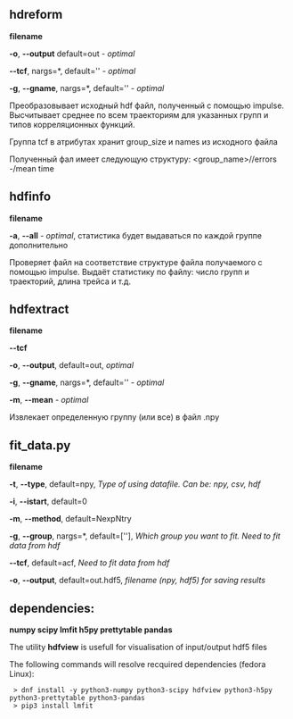 ## hdreform

   **filename**
   
   **-o**, **--output** default=out - _optimal_
   
   **--tcf**, nargs=*, default=\'\' - _optimal_
   
   **-g**, **--gname**, nargs=*, default=\'\' - _optimal_

   Преобразовывает исходный hdf файл, полученный с помощью impulse. Высчитывает среднее по всем траекториям для указанных групп и типов корреляционных функций. 
   
   Группа tcf в атрибутах хранит group_size и names из исходного файла
   
   Полученный фал имеет следующую структуру: <group_name>/<tcf>/errors -/mean
                                              time

## hdfinfo

   **filename**
   
   **-a**, **--all** - _optimal_, статистика будет выдаваться по каждой группе дополнительно

   Проверяет файл на соответствие структуре файла получаемого с помощью impulse. Выдаёт статистику по файлу: число групп и траекторий, длина трейса и т.д.

## hdfextract

   **filename**
   
   **--tcf** 
   
   **-o**, **--output**, default=out, _optimal_
   
   **-g**, **--gname**,  nargs=*, default=\'\' - _optimal_
   
   **-m**, **--mean** - _optimal_
   
   Извлекает определенную группу (или все) в файл .npy

## fit_data.py

   **filename**
   
   **-t**, **--type**, default=npy, _Type of using datafile. Can be: npy, csv, hdf_
   
   **-i**, **--istart**, default=0
   
   **-m**, **--method**, default=NexpNtry
   
   **-g**, **--group**, nargs=*, default=[\'\'], _Which group you want to fit. Need to fit data from hdf_
   
   **--tcf**, default=acf, _Need to fit data from hdf_
   
   **-o**, **--output**, default=out.hdf5, _filename (npy, hdf5) for saving results_

## dependencies:

**numpy
scipy
lmfit
h5py
prettytable
pandas**

The utility **hdfview** is usefull for visualisation of input/output hdf5 files

The following commands will resolve recquired dependencies (fedora Linux):
````
 > dnf install -y python3-numpy python3-scipy hdfview python3-h5py python3-prettytable python3-pandas
 > pip3 install lmfit
````